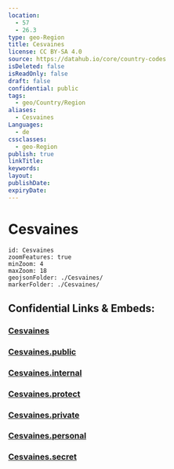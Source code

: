 ```yaml
---
location:
  - 57
  - 26.3
type: geo-Region
title: Cesvaines
license: CC BY-SA 4.0
source: https://datahub.io/core/country-codes
isDeleted: false
isReadOnly: false
draft: false
confidential: public
tags:
  - geo/Country/Region
aliases:
  - Cesvaines
Languages:
  - de
cssclasses:
  - geo-Region
publish: true
linkTitle:
keywords:
layout:
publishDate:
expiryDate:
---
```


# Cesvaines

```leaflet
id: Cesvaines
zoomFeatures: true 
minZoom: 4 
maxZoom: 18
geojsonFolder: ./Cesvaines/
markerFolder: ./Cesvaines/
```


## Confidential Links & Embeds: 

### [Cesvaines](/_Standards/Earth/Continent/Europe/Europe~North/Latvia/Counties/Cesvaines.md) 

### [Cesvaines.public](/_public/Earth/Continent/Europe/Europe~North/Latvia/Counties/Cesvaines.public.md) 

### [Cesvaines.internal](/_internal/Earth/Continent/Europe/Europe~North/Latvia/Counties/Cesvaines.internal.md) 

### [Cesvaines.protect](/_protect/Earth/Continent/Europe/Europe~North/Latvia/Counties/Cesvaines.protect.md) 

### [Cesvaines.private](/_private/Earth/Continent/Europe/Europe~North/Latvia/Counties/Cesvaines.private.md) 

### [Cesvaines.personal](/_personal/Earth/Continent/Europe/Europe~North/Latvia/Counties/Cesvaines.personal.md) 

### [Cesvaines.secret](/_secret/Earth/Continent/Europe/Europe~North/Latvia/Counties/Cesvaines.secret.md)

